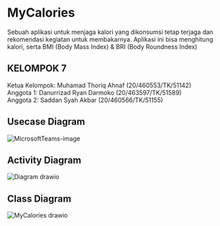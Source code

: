 # MyCalories

Sebuah aplikasi untuk menjaga kalori yang dikonsumsi tetap terjaga dan rekomendasi kegiatan untuk membakarnya. Aplikasi ini bisa menghitung kalori, serta BMI (Body Mass Index) & BRI (Body Roundness Index) <br>

## KELOMPOK 7

Ketua Kelompok: Muhamad Thoriq Ahnaf (20/460553/TK/51142) <br>
Anggota 1: Danurrizad Ryan Darmoko (20/463597/TK/51589)<br>
Anggota 2: Saddan Syah Akbar (20/460566/TK/51155)<br>

## Usecase Diagram
![MicrosoftTeams-image](https://user-images.githubusercontent.com/73093118/190052070-0ba4b6a2-7ad7-41e5-8670-24264cb07e76.png)
## Activity Diagram
![Diagram drawio](https://user-images.githubusercontent.com/73093118/190052100-a0177409-16d8-4e71-8d98-d8a65c48de0c.png)
## Class Diagram
![MyCalories drawio](https://user-images.githubusercontent.com/73093118/190052119-133bca5e-4e2e-4388-be76-740bbcdd66cc.png)
